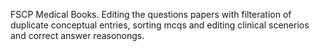 FSCP Medical Books.
Editing the questions papers with filteration of duplicate conceptual entries, sorting mcqs and editing clinical scenerios and correct answer reasonongs.
